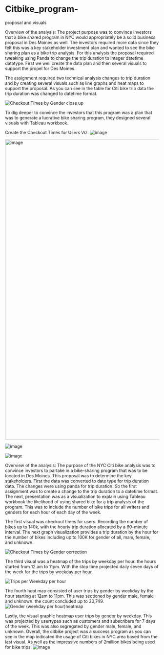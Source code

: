 # Citbike_program-
proposal and visuals 

Overview of the analysis: 
The project purpose was to convince investors that a bike shared program in NYC would appropriately be a solid business proposal in Des Moines as well. The investors required more data since they felt this was a key stakeholder investment plan and wanted to see the bike sharing plan as a bike trip analysis. For this analysis the proposal required tweaking using Panda to change the trip duration to integer datetime datatype. First we well create the data plan and then several visuals to support the propel for Des Moines. 

 The assignment required two technical analysis changes to trip duration and by creating several visuals such as line graphs and heat maps to support the proposal. As you can see in the table for Citi bike trip data the trip duration was changed to datetime format.  

![Checkout Times by Gender close up](https://user-images.githubusercontent.com/107796290/200091690-6f389ab2-c279-4b37-be24-09ca707d2ea7.png)


To dig deeper to convince the investors that this program was a plan that was to generate a lucrative bike sharing program, they designed several visuals with Tableau workbook. 

Create the Checkout Times for Users Viz. 
![image](https://user-images.githubusercontent.com/107796290/200091549-3450a4e4-884e-4bdc-a1a8-4d7cfcb5392f.png)

<img width="981" alt="image" src="https://user-images.githubusercontent.com/107796290/200091541-9cae730b-26ec-4c69-9e99-cf1b0799e3ab.png">





![image](https://user-images.githubusercontent.com/107796290/200091527-cc7c5c2e-b8d9-4f6f-89ab-b69dc196c5da.png)







![image](https://user-images.githubusercontent.com/107796290/200091386-32c696ea-1aa0-4209-b205-4d490d090445.png)



Overview of the analysis:
  The purpose of the NYC Citi bike analysis was to convince investors to partake in a bike-sharing program that was to be located in Des Moines. This proposal was to determine the key stakeholders. First the data was converted to date type for trip duration data. The changes were using panda for trip duration. So the first assignment was to create a change to the trip duration to a datetime format. The next, presentation was as a visualization to explain using Tableau workbook the likelihood of using shared bike for a trip analysis of the program. This was to include the number of bike trips for all writers and genders for each hour of each day of the week. 

  The first visual was checkout times for users. Recording the number of bikes up to 140k, with the hourly trip duration allocated by a 60-minute interval. 
The next graph visualization provides a trip duration by the hour for the number of bikes including up to 100K for gender of all, male, female, and unknown. 

![Checkout Times by Gender ocrrection](https://user-images.githubusercontent.com/107796290/200091826-bcf42e6b-a751-439d-9416-bd6d5e98bd4e.png)


 The third visual was a heatmap of the trips by weekday per hour. the hours started from 12 am to 11pm. With the stop time projected daily seven days of the week for the trips by weekday per hour. 
 
![Trips per Weekday per hour](https://user-images.githubusercontent.com/107796290/200091890-b34a5409-780e-4811-a591-dab76a269bc5.png)
 
 
 The fourth heat map consisted of user trips by gender by weekday by the hour starting at 12am to 11pm. This was sectioned by gender male, female and unknown. the count concluded up to 30,749. 
![Gender (weekday per hour)heatmap](https://user-images.githubusercontent.com/107796290/200091911-e40d9539-1801-4ca1-a418-4ce5b54f30f8.png)

 Lastly, the visual graphic heatmap user trips by gender by weekday. This was projected by usertypes such as customers and subscribers for 7 days of the week. This was also segregated by gender male, female, and unknown.
Overall, the citbike project was a success program as you can see in the map indicated the usage of Citi bikes in NYC area based from the last visual. As well as the impressive numbers of 2million bikes being used for bike trips.
![image](https://user-images.githubusercontent.com/107796290/200091609-ec848937-93aa-43e8-a9d0-fc5c0c8656f0.png)


